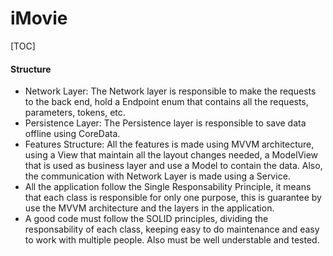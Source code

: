 # iMovie

[TOC]

#### Structure

- Network Layer:
		The Network layer is responsible to make the requests to the back end, hold a Endpoint enum that contains all the requests, parameters, tokens, etc.
- Persistence Layer:
		The Persistence layer is responsible to save data offline using CoreData.
- Features Structure:
		All the features is made using MVVM architecture, using a View that maintain all the layout changes needed, a ModelView that is used as business layer and use a Model to contain the data. Also, the communication with Network Layer is made using a Service.
- All the application follow the Single Responsability Principle, it means that each class is responsible for only one purpose, this is guarantee by use the MVVM architecture and the layers in the application.
- A good code must follow the SOLID principles, dividing the responsability of each class, keeping easy to do maintenance and easy to work with multiple people. Also must be well understable and tested.
